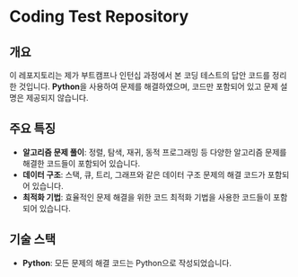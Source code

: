 # **Coding Test Repository**


## 개요

이 레포지토리는 제가 부트캠프나 인턴십 과정에서 본 코딩 테스트의 답안 코드를 정리한 것입니다. **Python**을 사용하여 문제를 해결하였으며, 코드만 포함되어 있고 문제 설명은 제공되지 않습니다.


## 주요 특징

- **알고리즘 문제 풀이**: 정렬, 탐색, 재귀, 동적 프로그래밍 등 다양한 알고리즘 문제를 해결한 코드들이 포함되어 있습니다.
- **데이터 구조**: 스택, 큐, 트리, 그래프와 같은 데이터 구조 문제의 해결 코드가 포함되어 있습니다.
- **최적화 기법**: 효율적인 문제 해결을 위한 코드 최적화 기법을 사용한 코드들이 포함되어 있습니다.


## 기술 스택

- **Python**: 모든 문제의 해결 코드는 Python으로 작성되었습니다.
